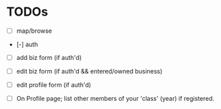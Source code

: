 # TODOs

- [ ] map/browse
- [-] auth
- [ ] add biz form (if auth'd)
- [ ] edit biz form (if auth'd && entered/owned business)
- [ ] edit profile form (if auth'd)
- [ ] On Profile page; list other members of your 'class' (year) if registered.


<!--
[Header]
Welcome to PHORM: Prince Hall's Online Registry of Merchants
Discover and Support Businesses Owned by Prince Hall Freemasons
[Subheader]

Connecting Communities, Empowering Entrepreneurs, Strengthening our Brotherhood
[Introduction]

Welcome to PHORM, the premier online directory dedicated to promoting and supporting businesses owned by individuals affiliated with Prince Hall Freemasonry. Immerse yourself in a platform that celebrates our shared bond while showcasing the talents and offerings of our esteemed brethren.
[Paragraph 1]

Uncover Hidden Gems: PHORM presents a thoughtfully curated selection of businesses owned by Prince Hall Freemasons. Explore a diverse range of offerings, from skilled artisans to exceptional culinary experiences, professional services, and more. Our user-friendly platform connects you with businesses that are deeply rooted in our community and embody our shared values.
[Paragraph 2]

Verified and Trusted: Every business listed in PHORM undergoes a meticulous verification process, ensuring that you can trust the quality and integrity of our brethren's enterprises. By engaging with these trusted businesses, you directly contribute to the growth and success of our Prince Hall Masonic community.
[Paragraph 3]

Empowering Our Brotherhood: When you choose to support businesses listed in PHORM, you actively contribute to the economic empowerment of our Prince Hall Freemasonry network. Together, we nurture entrepreneurship, create opportunities, and honor the legacy passed down to us by supporting our brethren's endeavors.
[Call-to-Action]

Start Your Journey with PHORM: Download our app today and embark on a meaningful exploration of businesses owned by individuals affiliated with Prince Hall Freemasonry. Embrace the power of our brotherhood, support our brethren, and shape a thriving future for our community.
[Footer]

About PHORM: Discover more about our mission, commitment, and the unique advantages of being part of our online registry.
Get Listed: Are you a business owner affiliated with Prince Hall Freemasonry? Join PHORM's online registry to showcase your enterprise, connect with our community, and expand your reach.

--->
